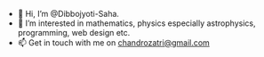 - 👋 Hi, I’m @Dibbojyoti-Saha.
- 👀 I’m interested in mathematics, physics especially astrophysics, programming, web design etc.
- 📫 Get in touch with me on chandrozatri@gmail.com

<!---
Dibbojyoti-Saha/Dibbojyoti-Saha is a ✨ special ✨ repository because its `README.md` (this file) appears on your GitHub profile.
You can click the Preview link to take a look at your changes.
--->
